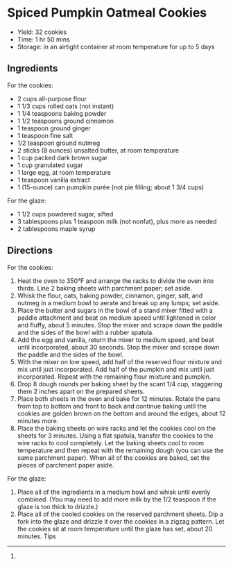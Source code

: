 [1]: http://www.chow.com/recipes/30456-spiced-pumpkin-oatmeal-cookies

Spiced Pumpkin Oatmeal Cookies
==========
+ Yield: 32 cookies
+ Time: 1 hr 50 mins
+ Storage: in an airtight container at room temperature for up to 5 days

Ingredients
---------
For the cookies:

+ 2 cups all-purpose flour
+ 1 1/3 cups rolled oats (not instant)
+ 1 1/4 teaspoons baking powder
+ 1 1/2 teaspoons ground cinnamon
+ 1 teaspoon ground ginger
+ 1 teaspoon fine salt
+ 1/2 teaspoon ground nutmeg
+ 2 sticks (8 ounces) unsalted butter, at room temperature
+ 1 cup packed dark brown sugar
+ 1 cup granulated sugar
+ 1 large egg, at room temperature
+ 1 teaspoon vanilla extract
+ 1 (15-ounce) can pumpkin purée (not pie filling; about 1 3/4 cups)

For the glaze:

+ 1 1/2 cups powdered sugar, sifted
+ 3 tablespoons plus 1 teaspoon milk (not nonfat), plus more as needed
+ 2 tablespoons maple syrup

Directions
---------
For the cookies:

1. Heat the oven to 350°F and arrange the racks to divide the oven into thirds. Line 2 baking sheets with parchment paper; set aside.
2. Whisk the flour, oats, baking powder, cinnamon, ginger, salt, and nutmeg in a medium bowl to aerate and break up any lumps; set aside.
3. Place the butter and sugars in the bowl of a stand mixer fitted with a paddle attachment and beat on medium speed until lightened in color and fluffy, about 5 minutes. Stop the mixer and scrape down the paddle and the sides of the bowl with a rubber spatula.
4. Add the egg and vanilla, return the mixer to medium speed, and beat until incorporated, about 30 seconds. Stop the mixer and scrape down the paddle and the sides of the bowl.
5. With the mixer on low speed, add half of the reserved flour mixture and mix until just incorporated. Add half of the pumpkin and mix until just incorporated. Repeat with the remaining flour mixture and pumpkin.
6. Drop 8 dough rounds per baking sheet by the scant 1/4 cup, staggering them 2 inches apart on the prepared sheets.
7. Place both sheets in the oven and bake for 12 minutes. Rotate the pans from top to bottom and front to back and continue baking until the cookies are golden brown on the bottom and around the edges, about 12 minutes more.
8. Place the baking sheets on wire racks and let the cookies cool on the sheets for 3 minutes. Using a flat spatula, transfer the cookies to the wire racks to cool completely. Let the baking sheets cool to room temperature and then repeat with the remaining dough (you can use the same parchment paper). When all of the cookies are baked, set the pieces of parchment paper aside.

For the glaze:

1. Place all of the ingredients in a medium bowl and whisk until evenly combined. (You may need to add more milk by the 1/2 teaspoon if the glaze is too thick to drizzle.)
2. Place all of the cooled cookies on the reserved parchment sheets. Dip a fork into the glaze and drizzle it over the cookies in a zigzag pattern. Let the cookies sit at room temperature until the glaze has set, about 20 minutes.
Tips
----------
1.
